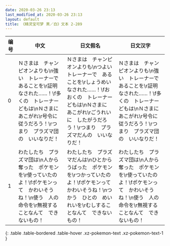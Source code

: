 ```yaml
---
date: 2020-03-26 23:13
last_modified_at: 2020-03-26 23:13
layout: default
title: 《精灵宝可梦 黑／白》文本 2-289
---
```

| 编号 | 中文 | 日文假名 | 日文汉字 |
| ---- | ---- | ---- | --- |
| 0 | Ｎさまは　チャンピオンよりも\n強い　トレーナーで　あることを\r証明なされた……！\f多くの　トレーナーどもは\nＮさまに　あこがれ\r号令に　従うだろう！\rつまり　プラズマ団の　いいなりだ！ | Ｎさまは　チャンピオンよりも\nつよい　トレーナーで　あることを\rしょうめい　なされた……！\fおおくの　トレーナーどもは\nＮさまに　あこがれ\rごうれいに　したがうだろう！\rつまり　プラズマだんの　いいなりだ！ | Ｎさまは　チャンピオンよりも\n強い　トレーナーで　あることを\r証明なされた……！\f多くの　トレーナーどもは\nＮさまに　あこがれ\r号令に　従うだろう！\rつまり　プラズマ団の　いいなりだ！ |
| 1 | わたしたち　プラズマ団は\n人から　奪った　ポケモンを\r使っていたのよ！\fポケモンって　かわいそうね！\n使う　人の　命令を\r無視することなんて　できないもの！ | わたしたち　プラズマだんは\nひとから　うばった　ポケモンを\rつかっていたのよ！\fポケモンって　かわいそうね！\nつかう　ひとの　めいれいを\rむしすることなんて　できないもの！ | わたしたち　プラズマ団は\n人から　奪った　ポケモンを\r使っていたのよ！\fポケモンって　かわいそうね！\n使う　人の　命令を\r無視することなんて　できないもの！ |
{: .table .table-bordered .table-hover .xz-pokemon-text .xz-pokemon-text-1 }
